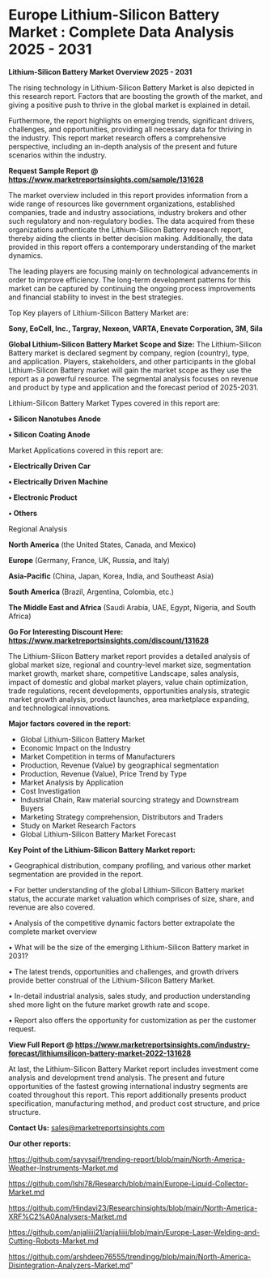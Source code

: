 # Europe Lithium-Silicon Battery Market : Complete Data Analysis 2025 - 2031

<Strong> Lithium-Silicon Battery Market Overview 2025 - 2031</strong>

The rising technology in Lithium-Silicon Battery Market is also depicted in this research report. Factors that are boosting the growth of the market, and giving a positive push to thrive in the global market is explained in detail.

Furthermore, the report highlights on emerging trends, significant drivers, challenges, and opportunities, providing all necessary data for thriving in the industry. This report market research offers a comprehensive perspective, including an in-depth analysis of the present and future scenarios within the industry.

<strong>Request Sample Report @ <a href=https://www.marketreportsinsights.com/sample/131628>https://www.marketreportsinsights.com/sample/131628</a></strong>

The market overview included in this report provides information from a wide range of resources like government organizations, established companies, trade and industry associations, industry brokers and other such regulatory and non-regulatory bodies. The data acquired from these organizations authenticate the Lithium-Silicon Battery research report, thereby aiding the clients in better decision making. Additionally, the data provided in this report offers a contemporary understanding of the market dynamics.

The leading players are focusing mainly on technological advancements in order to improve efficiency. The long-term development patterns for this market can be captured by continuing the ongoing process improvements and financial stability to invest in the best strategies.

Top Key players of Lithium-Silicon Battery Market are:

<strong>Sony, EoCell, Inc., Targray, Nexeon, VARTA, Enevate Corporation, 3M, Sila</strong>

<strong><b>Global Lithium-Silicon Battery Market Scope and Size:</b></strong>
The Lithium-Silicon Battery market is declared segment by company, region (country), type, and application. Players, stakeholders, and other participants in the global Lithium-Silicon Battery market will gain the market scope as they use the report as a powerful resource. The segmental analysis focuses on revenue and product by type and application and the forecast period of 2025-2031.

Lithium-Silicon Battery Market Types covered in this report are:

<strong>• Silicon Nanotubes Anode

• Silicon Coating Anode</strong>

Market Applications covered in this report are:

<strong>• Electrically Driven Car

• Electrically Driven Machine

• Electronic Product

• Others</strong> 

Regional Analysis

<strong>North America</strong> (the United States, Canada, and Mexico)

<strong>Europe</strong> (Germany, France, UK, Russia, and Italy)

<strong>Asia-Pacific</strong> (China, Japan, Korea, India, and Southeast Asia)

<strong>South America</strong> (Brazil, Argentina, Colombia, etc.)

<strong>The Middle East and Africa</strong> (Saudi Arabia, UAE, Egypt, Nigeria, and South Africa)

<strong>Go For Interesting Discount Here: <a href=https://www.marketreportsinsights.com/discount/131628>https://www.marketreportsinsights.com/discount/131628</a></strong>

The Lithium-Silicon Battery market report provides a detailed analysis of global market size, regional and country-level market size, segmentation market growth, market share, competitive Landscape, sales analysis, impact of domestic and global market players, value chain optimization, trade regulations, recent developments, opportunities analysis, strategic market growth analysis, product launches, area marketplace expanding, and technological innovations.

<strong><b>Major factors covered in the report:</b></strong>
<ul>
  <li>Global Lithium-Silicon Battery Market </li>
  <li>Economic Impact on the Industry</li>
  <li>Market Competition in terms of Manufacturers</li>
  <li>Production, Revenue (Value) by geographical segmentation</li>
  <li>Production, Revenue (Value), Price Trend by Type</li>
  <li>Market Analysis by Application</li>
  <li>Cost Investigation</li>
  <li>Industrial Chain, Raw material sourcing strategy and Downstream Buyers</li>
  <li>Marketing Strategy comprehension, Distributors and Traders</li>
  <li>Study on Market Research Factors</li>
  <li>Global Lithium-Silicon Battery Market Forecast</li>
</ul>

<strong><b>Key Point of the Lithium-Silicon Battery Market report:</b></strong>

• Geographical distribution, company profiling, and various other market segmentation are provided in the report.

• For better understanding of the global Lithium-Silicon Battery market status, the accurate market valuation which comprises of size, share, and revenue are also covered.

• Analysis of the competitive dynamic factors better extrapolate the complete market overview

• What will be the size of the emerging Lithium-Silicon Battery market in 2031?

• The latest trends, opportunities and challenges, and growth drivers provide better construal of the Lithium-Silicon Battery Market.

• In-detail industrial analysis, sales study, and production understanding shed more light on the future market growth rate and scope.

• Report also offers the opportunity for customization as per the customer request.

<strong><b>View Full Report @ <a href=https://www.marketreportsinsights.com/industry-forecast/lithiumsilicon-battery-market-2022-131628>https://www.marketreportsinsights.com/industry-forecast/lithiumsilicon-battery-market-2022-131628</a></b></strong>


At last, the Lithium-Silicon Battery Market report includes investment come analysis and development trend analysis. The present and future opportunities of the fastest growing international industry segments are coated throughout this report. This report additionally presents product specification, manufacturing method, and product cost structure, and price structure.

<strong>Contact Us:</strong>
sales@marketreportsinsights.com

<strong>Our other reports:</strong>

<a href=https://github.com/sayysaif/trending-report/blob/main/North-America-Weather-Instruments-Market.md>https://github.com/sayysaif/trending-report/blob/main/North-America-Weather-Instruments-Market.md</a>

<a href=https://github.com/Ishi78/Research/blob/main/Europe-Liquid-Collector-Market.md>https://github.com/Ishi78/Research/blob/main/Europe-Liquid-Collector-Market.md</a>

<a href=https://github.com/Hindavi23/Researchinsights/blob/main/North-America-XRF%C2%A0Analysers-Market.md>https://github.com/Hindavi23/Researchinsights/blob/main/North-America-XRF%C2%A0Analysers-Market.md</a>

<a href=https://github.com/anjaliiii21/anjaliiii/blob/main/Europe-Laser-Welding-and-Cutting-Robots-Market.md>https://github.com/anjaliiii21/anjaliiii/blob/main/Europe-Laser-Welding-and-Cutting-Robots-Market.md</a>

<a href=https://github.com/arshdeep76555/trendingg/blob/main/North-America-Disintegration-Analyzers-Market.md>https://github.com/arshdeep76555/trendingg/blob/main/North-America-Disintegration-Analyzers-Market.md</a>"
